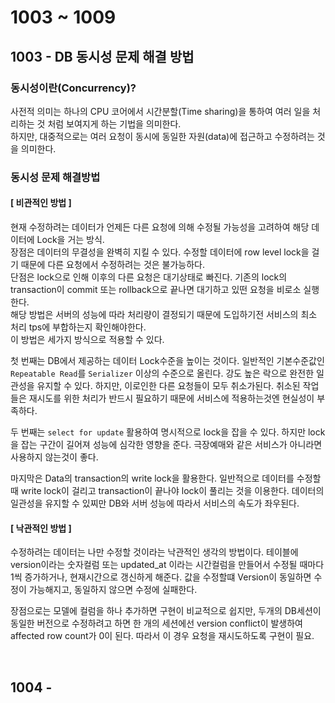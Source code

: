 # 1003 ~ 1009

## 1003 - DB 동시성 문제 해결 방법
### 동시성이란(Concurrency)?
사전적 의미는 하나의 CPU 코어에서 시간분할(Time sharing)을 통하여 여러 일을 처리하는 것 처럼 보여지게 하는 기법을 의미한다.  
하지만, 대중적으로는 여러 요청이 동시에 동일한 자원(data)에 접근하고 수정하려는 것을 의미한다.

### 동시성 문제 해결방법
#### [ 비관적인 방법 ]
현재 수정하려는 데이터가 언제든 다른 요청에 의해 수정될 가능성을 고려하여 해당 데이터에 Lock을 거는 방식.  
장점은 데이터의 무결성을 완벽히 지킬 수 있다. 수정할 데이터에 row level lock을 걸기 때문에 다른 요청에서 수정하려는 것은 불가능하다.  
단점은 lock으로 인해 이후의 다른 요청은 대기상태로 빠진다. 기존의 lock의 transaction이 commit 또는 rollback으로 끝나면 대기하고 있떤 요청을 비로소 실행한다.  
해당 방법은 서버의 성능에 따라 처리량이 결정되기 때문에 도입하기전 서비스의 최소 처리 tps에 부합하는지 확인해야한다.  
이 방법은 세가지 방식으로 적용할 수 있다.  

첫 번째는 DB에서 제공하는 데이터 Lock수준을 높이는 것이다. 일반적인 기본수준값인 `Repeatable Read`를 `Serializer` 이상의 수준으로 올린다. 강도 높은 락으로 완전한 일관성을 유지할 수 있다. 하지만, 이로인한 다른 요청들이 모두 취소가된다. 취소된 작업들은 재시도를 위한 처리가 반드시 필요하기 때문에 서비스에 적용하는것엔 현실성이 부족하다.

두 번째는 `select for update` 활용하여 명시적으로 lock을 잡을 수 있다. 하지만 lock을 잡는 구간이 길어져 성능에 심각한 영향을 준다. 극장예매와 같은 서비스가 아니라면 사용하지 않는것이 좋다.

마지막은 Data의 transaction의 write lock을 활용한다. 일반적으로 데이터를 수정할 때 write lock이 걸리고 transaction이 끝나야 lock이 풀리는 것을 이용한다. 데이터의 일관성을 유지할 수 있찌만 DB와 서버 성능에 따라서 서비스의 속도가 좌우된다.

#### [ 낙관적인 방법 ]
수정하려는 데이터는 나만 수정할 것이라는 낙관적인 생각의 방법이다. 테이블에 version이라는 숫자컬럼 또는 updated_at 이라는 시간컬럼을 만들어서 수정될 때마다 1씩 증가하거나, 현재시간으로 갱신하게 해준다. 값을 수정할떄 Version이 동일하면 수정이 가능해지고, 동일하지 않으면 수정에 실패한다.

장점으로는 모델에 컬럼을 하나 추가하면 구현이 비교적으로 쉽지만, 두개의 DB세션이 동일한 버전으로 수정하려고 하면 한 개의 세션에선 version conflict이 발생하여 affected row count가 0이 된다. 따라서 이 경우 요청을 재시도하도록 구현이 필요.

<br>

## 1004 - 
### 